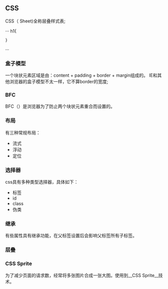 ## CSS
CSS（      Sheet)全称层叠样式表;

···
    h1{

    }
···

### 盒子模型
一个块状元素区域是由：content + padding + border + margin组成的。
IE和其他浏览器的盒子模型不太一样，它不算border的宽度;

### BFC
BFC（）是浏览器为了防止两个块状元素重合而设置的。

### 布局
有三种常规布局：
* 流式
* 浮动
* 定位

### 选择器
css具有多种类型选择器，具体如下：

* 标签
* id
* class
* 伪类

### 继承
有些属性具有继承功能，在父标签设置后会影响父标签所有子标签。

### 层叠


### CSS Sprite
为了减少页面的请求数，经常将多张图片合成一张大图。使用到__CSS Sprite__技术。